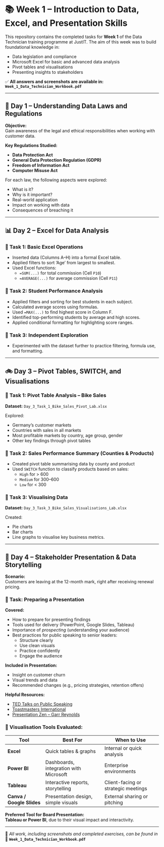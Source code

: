 # 📚 Week 1 – Introduction to Data, Excel, and Presentation Skills

This repository contains the completed tasks for **Week 1** of the Data Technician training programme at JustIT. The aim of this week was to build foundational knowledge in:

- Data legislation and compliance
- Microsoft Excel for basic and advanced data analysis
- Pivot tables and visualisations
- Presenting insights to stakeholders

✅ **All answers and screenshots are available in:**  
**`Week_1_Data_Technician_Workbook.pdf`**

---

## 📌 Day 1 – Understanding Data Laws and Regulations

**Objective:**  
Gain awareness of the legal and ethical responsibilities when working with customer data.

**Key Regulations Studied:**

- **Data Protection Act**
- **General Data Protection Regulation (GDPR)**
- **Freedom of Information Act**
- **Computer Misuse Act**

For each law, the following aspects were explored:

- What is it?
- Why is it important?
- Real-world application
- Impact on working with data
- Consequences of breaching it

---

## 📊 Day 2 – Excel for Data Analysis

### 🔹 Task 1: Basic Excel Operations

- Inserted data (Columns A–H) into a formal Excel table.
- Applied filters to sort ‘Age’ from largest to smallest.
- Used Excel functions:
  - `=SUM(...)` for total commission (Cell `P10`)
  - `=AVERAGE(...)` for average commission (Cell `P11`)

### 🔹 Task 2: Student Performance Analysis

- Applied filters and sorting for best students in each subject.
- Calculated average scores using formulas.
- Used `=MAX(...)` to find highest score in Column F.
- Identified top-performing students by average and high scores.
- Applied conditional formatting for highlighting score ranges.

### 🔹 Task 3: Independent Exploration

- Experimented with the dataset further to practice filtering, formula use, and formatting.

---

## 🚲 Day 3 – Pivot Tables, SWITCH, and Visualisations

### 🔹 Task 1: Pivot Table Analysis – Bike Sales

**Dataset:** `Day_3_Task_1_Bike_Sales_Pivot_Lab.xlsx`

Explored:
- Germany’s customer markets
- Countries with sales in all markets
- Most profitable markets by country, age group, gender
- Other key findings through pivot tables

### 🔹 Task 2: Sales Performance Summary (Counties & Products)

- Created pivot table summarising data by county and product
- Used `SWITCH` function to classify products based on sales:
  - `High` for > 600  
  - `Medium` for 300–600  
  - `Low` for < 300

### 🔹 Task 3: Visualising Data

**Dataset:** `Day_3_Task_3_Bike_Sales_Visualisations_Lab.xlsx`

Created:
- Pie charts
- Bar charts
- Line graphs
to visualise key business metrics.

---

## 🧠 Day 4 – Stakeholder Presentation & Data Storytelling

**Scenario:**  
Customers are leaving at the 12-month mark, right after receiving renewal pricing.

### 🔹 Task: Preparing a Presentation

**Covered:**
- How to prepare for presenting findings
- Tools used for delivery (PowerPoint, Google Slides, Tableau)
- Importance of *prospecting* (understanding your audience)
- Best practices for public speaking to senior leaders:
  - Structure clearly
  - Use clean visuals
  - Practice confidently
  - Engage the audience

**Included in Presentation:**
- Insight on customer churn
- Visual trends and data
- Recommended changes (e.g., pricing strategies, retention offers)

**Helpful Resources:**
- [TED Talks on Public Speaking](https://www.youtube.com/user/TEDtalksDirector)
- [Toastmasters International](https://www.toastmasters.org/)
- [Presentation Zen – Garr Reynolds](https://www.presentationzen.com/)

### 🔹 Visualisation Tools Evaluated:

| Tool             | Best For                                  | When to Use                          |
|------------------|--------------------------------------------|--------------------------------------|
| **Excel**        | Quick tables & graphs                      | Internal or quick analysis           |
| **Power BI**     | Dashboards, integration with Microsoft     | Enterprise environments              |
| **Tableau**      | Interactive reports, storytelling          | Client-facing or strategic meetings  |
| **Canva / Google Slides** | Presentation design, simple visuals | External sharing or pitching         |

**Preferred Tool for Board Presentation:**  
**Tableau or Power BI**, due to their visual impact and interactivity.

---

📎 *All work, including screenshots and completed exercises, can be found in*  
📁 **`Week_1_Data_Technician_Workbook.pdf`**
